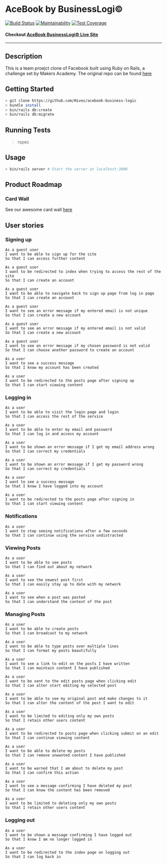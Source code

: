 # AceBook by BusinessLogi&copy;


[![Build Status](https://travis-ci.org/Hives/acebook-business-logic.svg?branch=master)](https://travis-ci.org/Hives/acebook-business-logic) 
[![Maintainability](https://api.codeclimate.com/v1/badges/9e037f53027bc17b54fb/maintainability)](https://codeclimate.com/github/Hives/acebook-business-logic/maintainability) [![Test Coverage](https://api.codeclimate.com/v1/badges/9e037f53027bc17b54fb/test_coverage)](https://codeclimate.com/github/Hives/acebook-business-logic/test_coverage)

#### Checkout [AceBook BusinessLogi&copy; Live Site](https://acebook-business-logic.herokuapp.com)
----
## Description
This is a team proejct clone of Facebook built using Ruby on Rails, a challenge set by Makers Academy. The original repo can be found [here](https://github.com/makersacademy/course/tree/master/engineering_projects/rails)

## Getting Started
```bash
> git clone https://github.com/Hives/acebook-business-logic
> bundle install
> bin/rails db:create
> bin/rails db:migrate
```
## Running Tests
> rspec

## Usage

```bash
> bin/rails server # Start the server at localhost:3000
```

## Product Roadmap

### Card Wall
See our awesome card wall [here](https://trello.com/b/6XSi28FM/acebook-by-business-logic)


## User stories
### Signing up
```
As a guest user
I want to be able to sign up for the site
So that I can access further content
```
```
As a guest user
I want to be redirected to index when trying to access the rest of the site
So that I can create an account
```
```
As a guest user
I want to be able to navigate back to sign up page from log in page
So that I can create an account
```
```
As a guest user
I want to see an error message if my entered email is not unique 
So that I can create a new account 
```
```
As a guest user
I want to see an error message if my entered email is not valid 
So that I can create a new account 
```
```
As a guest user
I want to see an error message if my chosen password is not valid
So that I can choose another password to create an account
```
```
As a user
I want to see a success message 
So that I know my account has been created
```
```
As a user
I want to be redirected to the posts page after signing up
So that I can start viewing content
```

### Logging in
```
As a user
I want to be able to visit the login page and login
So that I can access the rest of the service
```
```
As a user
I want to be able to enter my email and password
So that I can log in and access my account
```
```
As a user
I want to be shown an error message if I get my email address wrong
So that I can correct my credentials
```
```
As a user
I want to be shown an error message if I get my password wrong
So that I can correct my credentials
```
```
As a user
I want to see a success message
So that I know I have logged into my account
```
```
As a user
I want to be redirected to the posts page after signing in
So that I can start viewing content
```

### Notifications
```
As a user
I want to stop seeing notifications after a few seconds
So that I can continue using the service undistracted
```

### Viewing Posts

```
As a user
I want to be able to see posts
So that I can find out about my network
```
```
As a user
I want to see the newest post first
So that I can easily stay up to date with my network
```
```
As a user
I want to see when a post was posted
So that I can understand the context of the post
```


### Managing Posts
```
As a user 
I want to be able to create posts
So that I can broadcast to my network
```
```
As a user
I want to be able to type posts over multiple lines
So that I can format my posts beautifully
```
```
As a user
I want to see a link to edit on the posts I have written
So that I can maintain content I have published
```
```
As a user
I want to be sent to the edit posts page when clicking edit
So that I can alter start editing my selected post
```
```
As a user
I want to be able to see my original post and make changes to it
So that I can alter the content of the post I want to edit
```
```
As a user
I want to be limited to editing only my own posts
So that I retain other users content
```
```
As a user
I want to be redirected to posts page when clicking submit on an edit
So that I can continue viewing content
```
```
As a user
I want to be able to delete my posts
So that I can remove unwanted content I have published
```
```
As a user
I want to be warned that I am about to delete my post
So that I can confirm this action
```
```
As a user
I want to see a message confirming I have deleted my post
So that I can know the content has been removed
```
```
As a user
I want to be limited to deleting only my own posts
So that I retain other users content
```

### Logging out
```
As a user
I want to be shown a message confirming I have logged out
So that I know I am no longer logged in
```
```
As a user
I want to be redirected to the index page on logging out
So that I can log back in 
```
